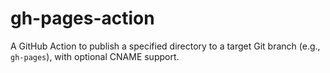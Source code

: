 # gh-pages-action
A GitHub Action to publish a specified directory to a target Git branch (e.g., `gh-pages`), with optional CNAME support.
